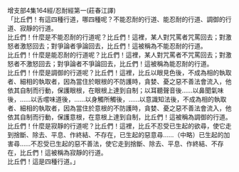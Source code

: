 增支部4集164經/忍耐經第一(莊春江譯)  
「比丘們！有這四種行道，哪四種呢？不能忍耐的行道、能忍耐的行道、調御的行道、寂靜的行道。  
比丘們！什麼是不能忍耐的行道呢？比丘們！這裡，某人對咒罵者咒罵回去；對激怒者激怒回去；對爭論者爭論回去，比丘們！這被稱為不能忍耐的行道。  
比丘們！什麼是能忍耐的行道呢？比丘們！這裡，某人對咒罵者不咒罵回去；對激怒者不激怒回去；對爭論者不爭論回去，比丘們！這被稱為能忍耐的行道。  
比丘們！什麼是調御的行道呢？比丘們！這裡，比丘以眼見色後，不成為相的執取者、細相的執取者，因為當住於眼根的不防護時，貪婪、憂之惡不善法會流入，他依其自制而行動，保護眼根，在眼根上達到自制；以耳聽聲音後……以鼻聞氣味後，……以舌嚐味道後，……以身觸所觸後，……以意識知法後，不成為相的執取者、細相的執取者，因為當住於意根的不防護時，貪婪、憂之惡不善法會流入，他依其自制而行動，保護意根，在意根上達到自制，比丘們！這被稱為調御的行道。  
比丘們！什麼是寂靜的行道呢？比丘們！這裡，比丘不忍受已生起的欲尋，使它走到捨斷、除去、平息、作終結、不存在，已生起的惡意尋……（中略）已生起的加害尋……不忍受已生起的惡不善法，使它走到捨斷、除去、平息、作終結、不存在，比丘們！這被稱為寂靜的行道。  
比丘們！這是四種行道。」  
  
  
